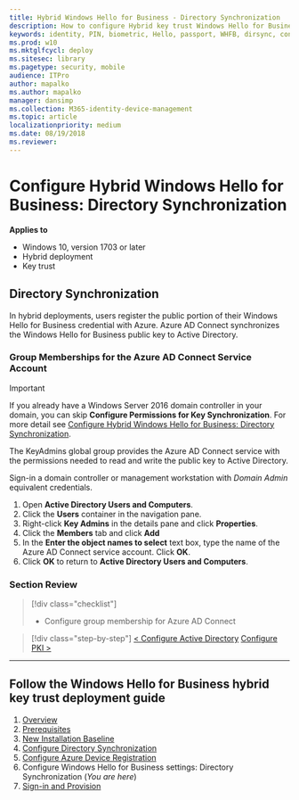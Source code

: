 ```yaml
---
title: Hybrid Windows Hello for Business - Directory Synchronization
description: How to configure Hybrid key trust Windows Hello for Business - Directory Synchronization
keywords: identity, PIN, biometric, Hello, passport, WHFB, dirsync, connect, Windows Hello, AD Connect, key trust, key-trust
ms.prod: w10
ms.mktglfcycl: deploy
ms.sitesec: library
ms.pagetype: security, mobile
audience: ITPro
author: mapalko
ms.author: mapalko
manager: dansimp
ms.collection: M365-identity-device-management
ms.topic: article
localizationpriority: medium
ms.date: 08/19/2018
ms.reviewer: 
---
```

# Configure Hybrid Windows Hello for Business: Directory Synchronization

**Applies to**
-   Windows 10, version 1703 or later
-   Hybrid deployment
-   Key trust

## Directory Synchronization

In hybrid deployments, users register the public portion of their Windows Hello for Business credential with Azure.  Azure AD Connect synchronizes the Windows Hello for Business public key to Active Directory.  

### Group Memberships for the Azure AD Connect Service Account
>[!IMPORTANT]
> If you already have a Windows Server 2016 domain controller in your domain, you can skip **Configure Permissions for Key Synchronization**. For more detail see [Configure Hybrid Windows Hello for Business: Directory Synchronization](https://docs.microsoft.com/windows/security/identity-protection/hello-for-business/hello-hybrid-cert-whfb-settings-dir-sync).

The KeyAdmins global group provides the Azure AD Connect service with the permissions needed to read and write the public key to Active Directory.  

Sign-in a domain controller or management workstation with _Domain Admin_ equivalent credentials.

1. Open **Active Directory Users and Computers**.
2. Click the **Users** container in the navigation pane.
3. Right-click **Key Admins** in the details pane and click **Properties**.
4. Click the **Members** tab and click **Add**
5. In the **Enter the object names to select** text box, type the name of the Azure AD Connect service account.  Click **OK**.
6. Click **OK** to return to **Active Directory Users and Computers**.

### Section Review

> [!div class="checklist"]
> * Configure group membership for Azure AD Connect

> [!div class="step-by-step"]
> [< Configure Active Directory](hello-hybrid-key-whfb-settings-ad.md)
> [Configure PKI >](hello-hybrid-key-whfb-settings-pki.md)  

<hr>

## Follow the Windows Hello for Business hybrid key trust deployment guide
1. [Overview](hello-hybrid-cert-trust.md)
2. [Prerequisites](hello-hybrid-key-trust-prereqs.md)
3. [New Installation Baseline](hello-hybrid-key-new-install.md)
4. [Configure Directory Synchronization](hello-hybrid-key-trust-dirsync.md)
5. [Configure Azure Device Registration](hello-hybrid-key-trust-devreg.md)
6. Configure Windows Hello for Business settings: Directory Synchronization (*You are here*)
7. [Sign-in and Provision](hello-hybrid-key-whfb-provision.md)
